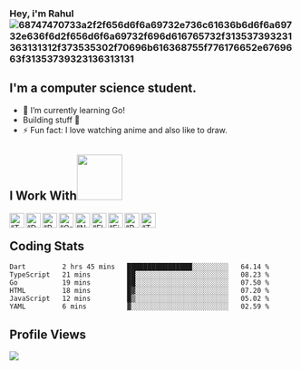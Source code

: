 ### Hey, i'm Rahul![68747470733a2f2f656d6f6a69732e736c61636b6d6f6a69732e636f6d2f656d6f6a69732f696d616765732f313537393231363131312f373535302f70696b616368755f776176652e6769663f31353739323136313131](https://user-images.githubusercontent.com/51912472/123106821-98c11a00-d456-11eb-8296-72ef8bfbdb77.gif)



## I'm a computer science student.
- 🌱 I’m currently learning Go!
- Building stuff 🧩
- ⚡ Fun fact: I love watching anime and also like to draw.

## I Work With<img src="https://media.giphy.com/media/7j2hfyeVcDtf2/giphy.gif" width="80"/>
<img align="left" alt=“TypeScript” width="26px" src="https://www.vectorlogo.zone/logos/typescriptlang/typescriptlang-icon.svg" />
<img align="left" alt=“Dart” width="26px" src="https://www.vectorlogo.zone/logos/dartlang/dartlang-icon.svg" />
<img align="left" alt=“React” width="26px" src="https://www.vectorlogo.zone/logos/reactjs/reactjs-icon.svg" />
<img align="left" alt=“GraphQL” width="26px" src="https://www.vectorlogo.zone/logos/graphql/graphql-icon.svg" />
<img align="left" alt=“Node.js” width="26px" src="https://www.vectorlogo.zone/logos/nodejs/nodejs-icon.svg" />
<img align="left" alt=“Flutter” width="26px" src="https://www.vectorlogo.zone/logos/flutterio/flutterio-icon.svg" />
<img align="left" alt=“Firebase” width="26px" src="https://www.vectorlogo.zone/logos/firebase/firebase-icon.svg" />
<img align="left" alt=“Postgresql” width="26px" src="https://www.vectorlogo.zone/logos/postgresql/postgresql-icon.svg" />
<img align="left" alt=“TensorFlow” width="26px" src="https://www.vectorlogo.zone/logos/tensorflow/tensorflow-icon.svg" />
</br>

## Coding Stats
<!--START_SECTION:waka-->

```text
Dart         2 hrs 45 mins   ████████████████░░░░░░░░░   64.14 %
TypeScript   21 mins         ██░░░░░░░░░░░░░░░░░░░░░░░   08.23 %
Go           19 mins         ██░░░░░░░░░░░░░░░░░░░░░░░   07.50 %
HTML         18 mins         █▓░░░░░░░░░░░░░░░░░░░░░░░   07.20 %
JavaScript   12 mins         █▒░░░░░░░░░░░░░░░░░░░░░░░   05.02 %
YAML         6 mins          ▓░░░░░░░░░░░░░░░░░░░░░░░░   02.59 %
```

<!--END_SECTION:waka-->

## Profile Views
![](https://count.getloli.com/get/@Rayzon3.github.readme)

<!--
## Currently Working on: 
- 
- p2p data sharing....?
-->


<!--
**Rayzon3/Rayzon3** is a ✨ _special_ ✨ repository because its `README.md` (this file) appears on your GitHub profile.

Here are some ideas to get you started:

- 🔭 I’m currently working on ...
- 🌱 I’m currently learning ...
- 👯 I’m looking to collaborate on ...
- 🤔 I’m looking for help with ...
- 💬 Ask me about ...
- 📫 How to reach me: ...
- 😄 Pronouns: ...
- ⚡ Fun fact: ...
-->

